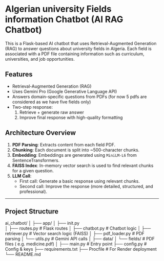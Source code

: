 # Algerian university Fields information Chatbot (AI RAG Chatbot)

This is a Flask-based AI chatbot that uses Retrieval-Augmented Generation (RAG) to answer questions about university fields in Algeria. Each field is associated with a PDF file containing information such as curriculum, universities, and job opportunities.

## Features

- Retrieval-Augmented Generation (RAG)
- Uses Gemini Pro (Google Generative Language API)
- Answers domain-specific questions from PDFs (for now 5 pdfs are considered as we have five fields only)
- Two-step response:
  1. Retrieve + generate raw answer
  2. Improve final response with high-quality formatting


## Architecture Overview

1. **PDF Parsing**: Extracts content from each field PDF.
2. **Chunking**: Each document is split into ~500-character chunks.
3. **Embedding**: Embeddings are generated using `MiniLM-L6` from SentenceTransformers.
4. **FAISS Index**: In-memory vector search is used to find relevant chunks for a given question.
5. **LLM Call**:
   - First call: Generate a basic response using relevant chunks.
   - Second call: Improve the response (more detailed, structured, and professional).

---

## Project Structure
ai_chatbot/
│
├── app/
│   ├── init.py               
│   ├── routes.py             # Flask routes
│   ├── chatbot.py            # Chatbot logic
│   ├── retriever.py          # Vector search logic (FAISS)
│   ├── pdf_loader.py         # PDF parsing
│   └── utils.py              # Gemini API calls
│
├── data/
│   └── fields/               # PDF files ( e.g. medicine.pdf)
│
├── main.py                   # Entry point
├── config.py                 # Config & keys
├── requirements.txt
├── Procfile                  # For Render deployment
└── README.md
